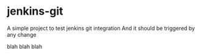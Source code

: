 # jenkins-git
A simple project to test jenkins git integration
And it should be triggered by any change

blah blah blah
